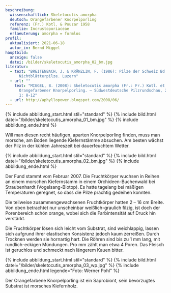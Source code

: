 ```yaml
---
beschreibung:
  wissenschaftlich: Skeletocutis amorpha
  deutsch: Orangefarbener Knorpelporling
  referenz: (Fr.) Kotl. & Pouzar 1958
  familie: Incrustoporiaceae
  erlaeuterung: amorpha = formlos
profil:
  aktualisiert: 2021-06-18
  autor_in: Bernd Miggel
hauptbild:
  anzeige: false
  datei: /bilder/skeletocutis_amorpha_02_bm.jpg
literatur:
  - text: "BREITENBACH, J. & KRÄNZLIN, F. (1986): Pilze der Schweiz Bd. 2,
      Nichtblätterpilze. Luzern"
  - url: ""
    text: "MIGGEL, B. (2008): Skeletocutis amorpha (Fr.: Fr.) Kotl. et Pouz. –
      Orangefarbener Knorpelporling. – Südwestdeutsche Pilzrundschau, 2008, Heft
      1: 8-12"
  - url: http://aphyllopower.blogspot.com/2008/06/
---
```

{% include abbildung_start.html stil="standard" %}
{% include bild.html datei="/bilder/skeletocutis_amorpha_01_bm.jpg" %}
{% include abbildung_ende.html %}

Will man diesen recht häufigen, aparten Knorpelporling finden, muss man morsche, am Boden liegende Kiefernstämme absuchen. Am besten wächst der Pilz in der kühlen Jahreszeit bei dauerfeuchtem Wetter.

{% include abbildung_start.html stil="standard" %}
{% include bild.html datei="/bilder/skeletocutis_amorpha_02_bm.jpg" %}
{% include abbildung_ende.html %}

Der Fund stammt vom Februar 2007. Die Fruchtkörper wuchsen in Reihen an einem morschen Kiefernstamm in einem Orchideen-Buchenwald bei Straubenhardt (Vogelsang-Biotop). Es hatte tagelang bei mäßigen Temperaturen geregnet, so dass die Pilze prächtig gedeihen konnten.

Die teilweise zusammengewachsenen Fruchtkörper hatten 2 – 16 cm Breite. Von oben betrachtet nur unscheinbar weißlich-graulich filzig, ist doch der Porenbereich schön orange, wobei sich die Farbintensität auf Druck hin verstärkt.

Die Fruchtkörper lösen sich leicht vom Substrat, sind weichlappig, lassen sich aufgrund ihrer elastischen Konsistenz jedoch kaum zerreißen. Durch Trocknen werden sie hornartig hart. Die Röhren sind bis zu 1 mm lang, mit rundlich-eckigen Mündungen. Pro mm zählt man etwa 4 Poren. Das Fleisch ist geruchlos und schmeckt nach längerem Kauen bitter.

{% include abbildung_start.html stil="standard" %}
{% include bild.html datei="/bilder/skeletocutis_amorpha_03_wp.jpg" %}
{% include abbildung_ende.html legende="Foto: Werner Pohl" %}

Der Orangefarbene Knorpelporling ist ein Saprobiont, sein bevorzugtes Substrat ist morsches Kiefernholz.